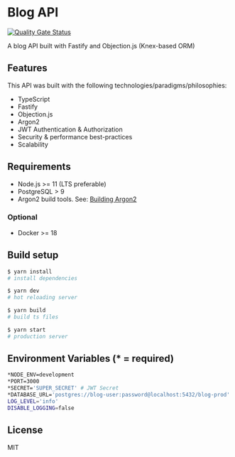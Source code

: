 # Blog API

[![Quality Gate Status](https://sonarcloud.io/api/project_badges/measure?project=x249_blog-api&metric=alert_status)](https://sonarcloud.io/dashboard?id=x249_blog-api)

A blog API built with Fastify and Objection.js (Knex-based ORM)

## Features

This API was built with the following technologies/paradigms/philosophies:

- TypeScript
- Fastify
- Objection.js
- Argon2
- JWT Authentication & Authorization
- Security & performance best-practices
- Scalability

## Requirements

- Node.js >= 11 (LTS preferable)
- PostgreSQL > 9
- Argon2 build tools. See: [Building Argon2](https://www.npmjs.com/package/argon2)

### Optional

- Docker >= 18

## Build setup

```bash
$ yarn install
# install dependencies

$ yarn dev
# hot reloading server

$ yarn build
# build ts files

$ yarn start
# production server
```

## Environment Variables (\* = required)

```bash
*NODE_ENV=development
*PORT=3000
*SECRET='SUPER_SECRET' # JWT Secret
*DATABASE_URL='postgres://blog-user:password@localhost:5432/blog-prod'
LOG_LEVEL='info'
DISABLE_LOGGING=false
```

## License

MIT
